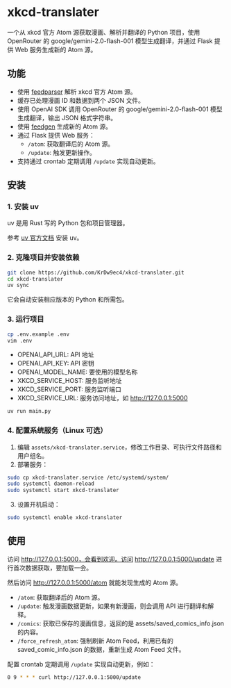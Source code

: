 # xkcd-translater

一个从 xkcd 官方 Atom 源获取漫画、解析并翻译的 Python 项目，使用 OpenRouter 的 google/gemini-2.0-flash-001 模型生成翻译，并通过 Flask 提供 Web 服务生成新的 Atom 源。

## 功能

- 使用 [feedparser](https://github.com/kurtmckee/feedparser) 解析 xkcd 官方 Atom 源。
- 缓存已处理漫画 ID 和数据到两个 JSON 文件。
- 使用 OpenAI SDK 调用 OpenRouter 的 google/gemini-2.0-flash-001 模型生成翻译，输出 JSON 格式字符串。
- 使用 [feedgen](https://github.com/lkiesow/python-feedgen) 生成新的 Atom 源。
- 通过 Flask 提供 Web 服务：
  - `/atom`: 获取翻译后的 Atom 源。
  - `/update`: 触发更新操作。
- 支持通过 crontab 定期调用 `/update` 实现自动更新。

## 安装

### 1. 安装 uv

uv 是用 Rust 写的 Python 包和项目管理器。

参考 [uv 官方文档](https://docs.astral.sh/uv/getting-started/installation/) 安装 uv。

### 2. 克隆项目并安装依赖

```bash
git clone https://github.com/KrDw9ec4/xkcd-translater.git
cd xkcd-translater
uv sync
```

它会自动安装相应版本的 Python 和所需包。

### 3. 运行项目

```bash
cp .env.example .env
vim .env
```

- OPENAI_API_URL: API 地址
- OPENAI_API_KEY: API 密钥
- OPENAI_MODEL_NAME: 要使用的模型名称
- XKCD_SERVICE_HOST: 服务监听地址
- XKCD_SERVICE_PORT: 服务监听端口
- XKCD_SERVICE_URL: 服务访问地址，如 http://127.0.0.1:5000

```bash
uv run main.py
```

### 4. 配置系统服务（Linux 可选）

1. 编辑 `assets/xkcd-translater.service`，修改工作目录、可执行文件路径和用户组名。
2. 部署服务：
```bash
sudo cp xkcd-translater.service /etc/systemd/system/
sudo systemctl daemon-reload
sudo systemctl start xkcd-translater
```
3. 设置开机启动：
```bash
sudo systemctl enable xkcd-translater
```

## 使用

访问 http://127.0.0.1:5000，会看到欢迎。访问 http://127.0.0.1:5000/update 进行首次数据获取，要加载一会。

然后访问 http://127.0.0.1:5000/atom 就能发现生成的 Atom 源。

- `/atom`: 获取翻译后的 Atom 源。
- `/update`: 触发漫画数据更新，如果有新漫画，则会调用 API 进行翻译和解释。
- `/comics`: 获取已保存的漫画信息，返回的是 assets/saved_comics_info.json 的内容。
- `/force_refresh_atom`: 强制刷新 Atom Feed，利用已有的 saved_comic_info.json 的数据，重新生成 Atom Feed 文件。

配置 crontab 定期调用 `/update` 实现自动更新，例如：

```bash
0 9 * * * curl http://127.0.0.1:5000/update
```
